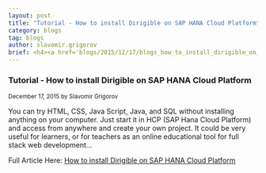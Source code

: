 ```yaml
---
layout: post
title: "Tutorial - How to install Dirigible on SAP HANA Cloud Platform"
category: blogs
tag: blogs
author: slavomir.grigorov
brief: <h4><a href='blogs/2015/12/17/blogs_how_to_install_dirigible_on_sap_hana_cloud_platform.html'>Tutorial - How to install Dirigible on SAP HANA Cloud Platform</a></h4> <sub class="post-info">December 17, 2015 by Slavomir Grigorov</sub></br>You can try HTML, CSS, Java Script, Java, and SQL without installing anything on your computer. Just start it in HCP (SAP Hana Cloud Platform) and access from anywhere and create your own project. It could be very useful for learners, or for teachers as an online educational tool for full stack web development...<br>
---
```


### Tutorial - How to install Dirigible on SAP HANA Cloud Platform

<sub class="post-info">December 17, 2015 by Slavomir Grigorov</sub>

You can try HTML, CSS, Java Script, Java, and SQL without installing anything on your computer. Just start it in HCP (SAP Hana Cloud Platform) and access from anywhere and create your own project. It could be very useful for learners, or for teachers as an online educational tool for full stack web development...

Full Article Here: [How to install Dirigible on SAP HANA Cloud Platform](http://scn.sap.com/blogs/slavomir/2015/12/17/how-to-install-dirigible-on-sap-hana-cloud-platform)


